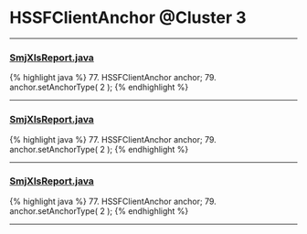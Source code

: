 # HSSFClientAnchor @Cluster 3

***

### [SmjXlsReport.java](https://searchcode.com/codesearch/view/61719045/)
{% highlight java %}
77. HSSFClientAnchor anchor;
79. anchor.setAnchorType( 2 );
{% endhighlight %}

***

### [SmjXlsReport.java](https://searchcode.com/codesearch/view/66638946/)
{% highlight java %}
77. HSSFClientAnchor anchor;
79. anchor.setAnchorType( 2 );
{% endhighlight %}

***

### [SmjXlsReport.java](https://searchcode.com/codesearch/view/133035254/)
{% highlight java %}
77. HSSFClientAnchor anchor;
79. anchor.setAnchorType( 2 );
{% endhighlight %}

***

